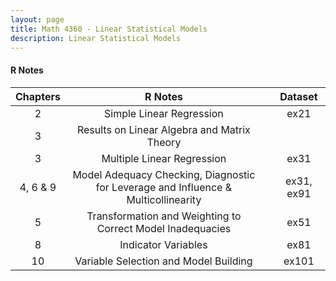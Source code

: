 ```yaml
---
layout: page
title: Math 4360 - Linear Statistical Models
description: Linear Statistical Models
---
```


#### R Notes

| Chapters | R Notes |  | Dataset |
| :---:         |     :---:      |     :---:      |  :---:      | 
|  2   | <a style="text-decoration:none" href="../assets/Data4360/RLabCh2.pdf" target="_blank" rel="noopener noreferrer">Simple Linear Regression</a>   |  |<a style="text-decoration:none" href="../assets/Data4360/ex21.txt" target="_blank" rel="noopener noreferrer">ex21</a>   |
|  3   | <a style="text-decoration:none" href="../assets/Data4360/RLabCh31.pdf" target="_blank" rel="noopener noreferrer">Results on Linear Algebra and Matrix Theory</a>   |  |  
|  3   | <a style="text-decoration:none" href="../assets/Data4360/RLabCh3.pdf" target="_blank" rel="noopener noreferrer">Multiple Linear Regression</a>  |  |  <a style="text-decoration:none" href="../assets/Data4360/ex31.txt" target="_blank" rel="noopener noreferrer">ex31</a>  |
| 4, 6 & 9   | <a style="text-decoration:none" href="../assets/Data4360/RLabCh469.pdf" target="_blank" rel="noopener noreferrer">Model Adequacy Checking, Diagnostic for Leverage and Influence & Multicollinearity</a>  |  | <a style="text-decoration:none" href="../assets/Data4360/ex31.txt" target="_blank" rel="noopener noreferrer">ex31,</a> <a style="text-decoration:none" href="../assets/Data4360/ex91.txt" target="_blank" rel="noopener noreferrer">ex91</a>    |
|  5   | <a style="text-decoration:none" href="../assets/Data4360/RLabCh5.pdf" target="_blank" rel="noopener noreferrer">Transformation and Weighting to Correct Model Inadequacies</a>   |  | <a style="text-decoration:none" href="../assets/Data4360/ex51.txt" target="_blank" rel="noopener noreferrer">ex51</a>   |
|  8   | <a style="text-decoration:none" href="../assets/Data4360/RLabCh8.pdf" target="_blank" rel="noopener noreferrer">Indicator Variables</a>   |  |<a style="text-decoration:none" href="../assets/Data4360/ex81.txt" target="_blank" rel="noopener noreferrer">ex81</a>   |
|  10   | <a style="text-decoration:none" href="../assets/Data4360/RLabCh10.pdf" target="_blank" rel="noopener noreferrer">Variable Selection and Model Building</a>   |  |<a style="text-decoration:none" href="../assets/Data4360/ex101.txt" target="_blank" rel="noopener noreferrer">ex101</a>   |


 
 
<!-- Note: this is how to write a comment in HTML. Everything in here won't show up on your webpage.-->

<!--
To increase the size of the title, use fewer # in front of the paper title.
To decrease the size of the title, use more #. 
To remove the italics, remove the * before and after the description
To remove the underline from the title, remove the <u> tags (<u> and </u>)
-->

